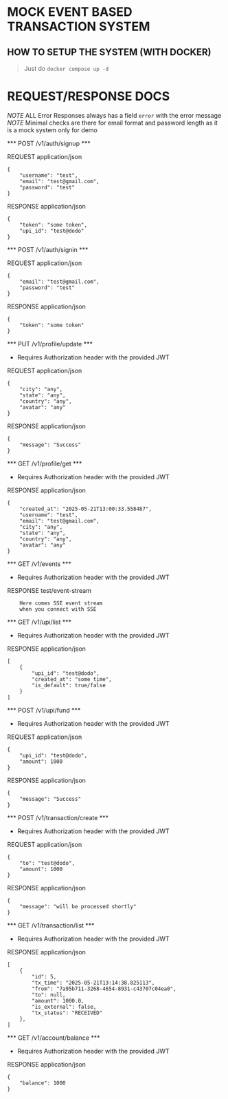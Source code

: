 # MOCK EVENT BASED TRANSACTION SYSTEM

## HOW TO SETUP THE SYSTEM (WITH DOCKER)

> Just do `docker compose up -d`


# REQUEST/RESPONSE DOCS

*NOTE* ALL Error Responses always has a field `error` with the error message
*NOTE* Minimal checks are there for email format and password length as it is a mock system only for demo

*** POST /v1/auth/signup ***


REQUEST application/json

```
{
    "username": "test",
    "email": "test@gmail.com",
    "password": "test"
}
```

RESPONSE application/json

```
{
    "token": "some token",
    "upi_id": "test@dodo"
}
```

*** POST /v1/auth/signin ***


REQUEST application/json 

```
{
    "email": "test@gmail.com",
    "password": "test"
}
```

RESPONSE application/json

```
{
    "token": "some token"
}
```

*** PUT /v1/profile/update ***


* Requires Authorization header with the provided JWT

REQUEST application/json 

```
{
    "city": "any",
    "state": "any",
    "country": "any",
    "avatar": "any"
}
```

RESPONSE application/json

```
{
    "message": "Success"
}
```

*** GET /v1/profile/get ***


* Requires Authorization header with the provided JWT

RESPONSE application/json

```
{
    "created_at": "2025-05-21T13:00:33.558487",
    "username": "test",
    "email": "test@gmail.com",
    "city": "any",
    "state": "any",
    "country": "any",
    "avatar": "any"
}
```

*** GET /v1/events ***

* Requires Authorization header with the provided JWT

RESPONSE test/event-stream

```
    Here comes SSE event stream
    when you connect with SSE
```


*** GET /v1/upi/list ***

* Requires Authorization header with the provided JWT

RESPONSE application/json

```
[
    {
        "upi_id": "test@dodo",
        "created_at": "some time",
        "is_default": true/false
    }
]
```

*** POST /v1/upi/fund ***

* Requires Authorization header with the provided JWT

REQUEST application/json 

```
{
    "upi_id": "test@dodo",
    "amount": 1000
}
```

RESPONSE application/json

```
{
    "message": "Success"
}
```

*** POST /v1/transaction/create ***

* Requires Authorization header with the provided JWT

REQUEST application/json 

```
{
    "to": "test@dodo",
    "amount": 1000
}
```

RESPONSE application/json

```
{
    "message": "will be processed shortly"
}
```

*** GET /v1/transaction/list ***

* Requires Authorization header with the provided JWT

RESPONSE application/json

```
[
    {
        "id": 5,
        "tx_time": "2025-05-21T13:14:38.825113",
        "from": "7a95b711-3268-4654-8931-c43707c04ea0",
        "to": null,
        "amount": 1000.0,
        "is_external": false,
        "tx_status": "RECEIVED"
    },
]
```

*** GET /v1/account/balance ***

* Requires Authorization header with the provided JWT

RESPONSE application/json

```
{
    "balance": 1000
}
```